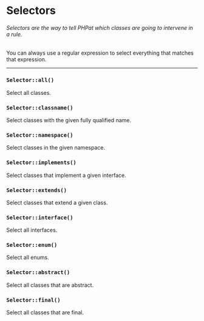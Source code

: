 # Selectors

###### Selectors are the way to tell PHPat which classes are going to intervene in a rule.

You can always use a regular expression to select everything that matches that expression.

---

### `Selector::all()`
Select all classes.

### `Selector::classname()`
Select classes with the given fully qualified name.

### `Selector::namespace()`
Select classes in the given namespace.

### `Selector::implements()`
Select classes that implement a given interface.

### `Selector::extends()`
Select classes that extend a given class.

### `Selector::interface()`
Select all interfaces.

### `Selector::enum()`
Select all enums.

### `Selector::abstract()`
Select all classes that are abstract.

### `Selector::final()`
Select all classes that are final.

